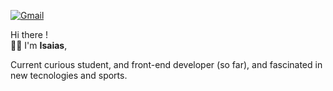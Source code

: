 <a href="mailto:marcelohrpaulo13@gmail.com">![Gmail](https://img.shields.io/badge/Gmail-D14836?style=for-the-badge&logo=gmail&logoColor=white)</a>

Hi there ! <br/>
👨‍💻 I'm <b>Isaias</b>,

Current curious student, and front-end developer (so far), and fascinated in new tecnologies and sports.
